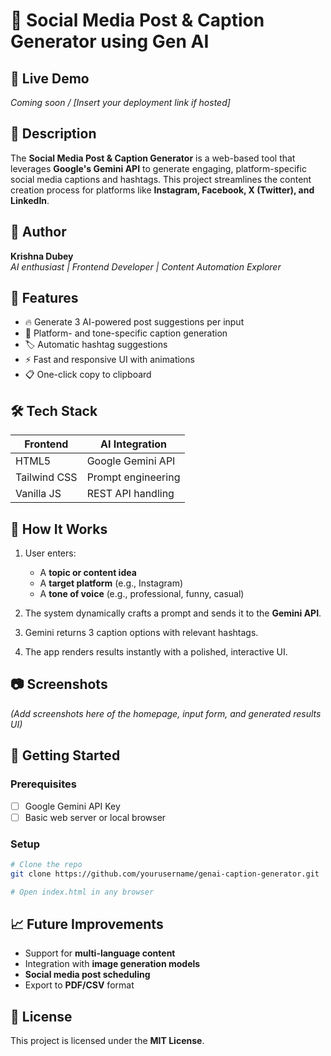 # 📘 Social Media Post & Caption Generator using Gen AI

## 🔗 Live Demo
*Coming soon / [Insert your deployment link if hosted]*

## 📄 Description

The **Social Media Post & Caption Generator** is a web-based tool that leverages **Google's Gemini API** to generate engaging, platform-specific social media captions and hashtags. This project streamlines the content creation process for platforms like **Instagram, Facebook, X (Twitter), and LinkedIn**.

## 👤 Author

**Krishna Dubey**  
*AI enthusiast | Frontend Developer | Content Automation Explorer*

## 🎯 Features

- 🔥 Generate 3 AI-powered post suggestions per input
- 🧠 Platform- and tone-specific caption generation
- 🏷️ Automatic hashtag suggestions
- ⚡ Fast and responsive UI with animations
- 📋 One-click copy to clipboard

## 🛠️ Tech Stack

| Frontend       | AI Integration      |
|----------------|---------------------|
| HTML5          | Google Gemini API   |
| Tailwind CSS   | Prompt engineering  |
| Vanilla JS     | REST API handling   |

## 🧪 How It Works

1. User enters:
   - A **topic or content idea**
   - A **target platform** (e.g., Instagram)
   - A **tone of voice** (e.g., professional, funny, casual)

2. The system dynamically crafts a prompt and sends it to the **Gemini API**.

3. Gemini returns 3 caption options with relevant hashtags.

4. The app renders results instantly with a polished, interactive UI.

## 📷 Screenshots

*(Add screenshots here of the homepage, input form, and generated results UI)*

## 🚀 Getting Started

### Prerequisites
- [ ] Google Gemini API Key
- [ ] Basic web server or local browser

### Setup

```bash
# Clone the repo
git clone https://github.com/yourusername/genai-caption-generator.git

# Open index.html in any browser
```

## 📈 Future Improvements

- Support for **multi-language content**
- Integration with **image generation models**
- **Social media post scheduling**
- Export to **PDF/CSV** format

## 📄 License

This project is licensed under the **MIT License**.